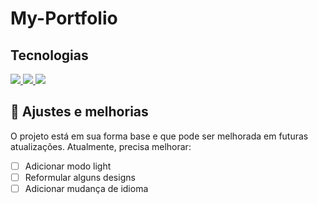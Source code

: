 # My-Portfolio

## Tecnologias
<a href="https://developer.mozilla.org/pt-BR/docs/Web/HTML" title="HTML" Alt="Logo do HTML">
  <img src="https://skillicons.dev/icons?i=html"/>
</a>
<a href="https://developer.mozilla.org/pt-BR/docs/Web/CSS" title="CSS" Alt="Logo do CSS">
  <img src="https://skillicons.dev/icons?i=css"/>
</a>
<a href="https://developer.mozilla.org/pt-BR/docs/Web/JavaScript" title="Javascript" Alt="Logo do Javascript">
  <img src="https://skillicons.dev/icons?i=js"/>
</a>

## 🔧 Ajustes e melhorias

O projeto está em sua forma base e que pode ser melhorada em futuras atualizações. Atualmente, precisa melhorar:

- [ ] Adicionar modo light
- [ ] Reformular alguns designs
- [ ] Adicionar mudança de idioma
